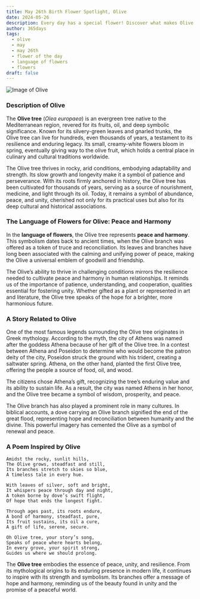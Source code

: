 ```yaml
---
title: May 26th Birth Flower Spotlight, Olive
date: 2024-05-26
description: Every day has a special flower! Discover what makes Olive unique as today’s birth flower and its symbolic meaning.
author: 365days
tags:
  - olive
  - may
  - may 26th
  - flower of the day
  - language of flowers
  - flowers
draft: false
---
```


![Image of Olive](https://cdn.pixabay.com/photo/2015/05/29/10/00/olives-789140_640.jpg#center)


### Description of Olive

The **Olive tree** (_Olea europaea_) is an evergreen tree native to the Mediterranean region, revered for its fruits, oil, and deep symbolic significance. Known for its silvery-green leaves and gnarled trunks, the Olive tree can live for hundreds, even thousands of years, a testament to its resilience and enduring legacy. Its small, creamy-white flowers bloom in spring, eventually giving way to the olive fruit, which holds a central place in culinary and cultural traditions worldwide.

The Olive tree thrives in rocky, arid conditions, embodying adaptability and strength. Its slow growth and longevity make it a symbol of patience and perseverance. With its roots firmly anchored in history, the Olive tree has been cultivated for thousands of years, serving as a source of nourishment, medicine, and light through its oil. Today, it remains a symbol of abundance, peace, and unity, cherished not only for its practical uses but also for its deep cultural and historical associations.

### The Language of Flowers for Olive: Peace and Harmony

In the **language of flowers**, the Olive tree represents **peace and harmony**. This symbolism dates back to ancient times, when the Olive branch was offered as a token of truce and reconciliation. Its leaves and branches have long been associated with the calming and unifying power of peace, making the Olive a universal emblem of goodwill and friendship.

The Olive’s ability to thrive in challenging conditions mirrors the resilience needed to cultivate peace and harmony in human relationships. It reminds us of the importance of patience, understanding, and cooperation, qualities essential for fostering unity. Whether gifted as a plant or represented in art and literature, the Olive tree speaks of the hope for a brighter, more harmonious future.

### A Story Related to Olive

One of the most famous legends surrounding the Olive tree originates in Greek mythology. According to the myth, the city of Athens was named after the goddess Athena because of her gift of the Olive tree. In a contest between Athena and Poseidon to determine who would become the patron deity of the city, Poseidon struck the ground with his trident, creating a saltwater spring. Athena, on the other hand, planted the first Olive tree, offering the people a source of food, oil, and wood.

The citizens chose Athena’s gift, recognizing the tree’s enduring value and its ability to sustain life. As a result, the city was named Athens in her honor, and the Olive tree became a symbol of wisdom, prosperity, and peace.

The Olive branch has also played a prominent role in many cultures. In biblical accounts, a dove carrying an Olive branch signified the end of the great flood, representing hope and reconciliation between humanity and the divine. This powerful imagery has cemented the Olive as a symbol of renewal and peace.

### A Poem Inspired by Olive

```
Amidst the rocky, sunlit hills,  
The Olive grows, steadfast and still,  
Its branches stretch to skies so blue,  
A timeless tale in every hue.  

With leaves of silver, soft and bright,  
It whispers peace through day and night,  
A token borne by dove’s swift flight,  
Of hope that ends the longest fight.  

Through ages past, its roots endure,  
A bond of harmony, steadfast, pure,  
Its fruit sustains, its oil a cure,  
A gift of life, serene, secure.  

Oh Olive tree, your story’s song,  
Speaks of peace where hearts belong,  
In every grove, your spirit strong,  
Guides us where we should prolong.  
```

The **Olive tree** embodies the essence of peace, unity, and resilience. From its mythological origins to its enduring presence in modern life, it continues to inspire with its strength and symbolism. Its branches offer a message of hope and harmony, reminding us of the beauty found in unity and the promise of a peaceful world.
